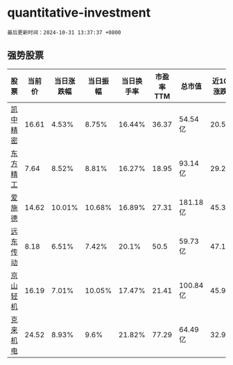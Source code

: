 # quantitative-investment

`最后更新时间：2024-10-31 13:37:37 +0800`

## 强势股票

|股票|当前价|当日涨跌幅|当日振幅|当日换手率|市盈率TTM|总市值|近10日涨跌幅|
|----|----|----|----|----|----|----|----|
|[凯中精密](https://xueqiu.com/S/SZ002823)|16.61|4.53%|8.75%|16.44%|36.37|54.54亿|20.54%|
|[东方精工](https://xueqiu.com/S/SZ002611)|7.64|8.52%|8.81%|16.27%|18.95|93.14亿|29.27%|
|[爱施德](https://xueqiu.com/S/SZ002416)|14.62|10.01%|10.68%|16.89%|27.31|181.18亿|45.33%|
|[远东传动](https://xueqiu.com/S/SZ002406)|8.18|6.51%|7.42%|20.1%|50.5|59.73亿|47.12%|
|[京山轻机](https://xueqiu.com/S/SZ000821)|16.19|7.01%|10.05%|17.47%|21.41|100.84亿|45.99%|
|[克来机电](https://xueqiu.com/S/SH603960)|24.52|8.93%|9.6%|21.82%|77.29|64.49亿|32.9%|
